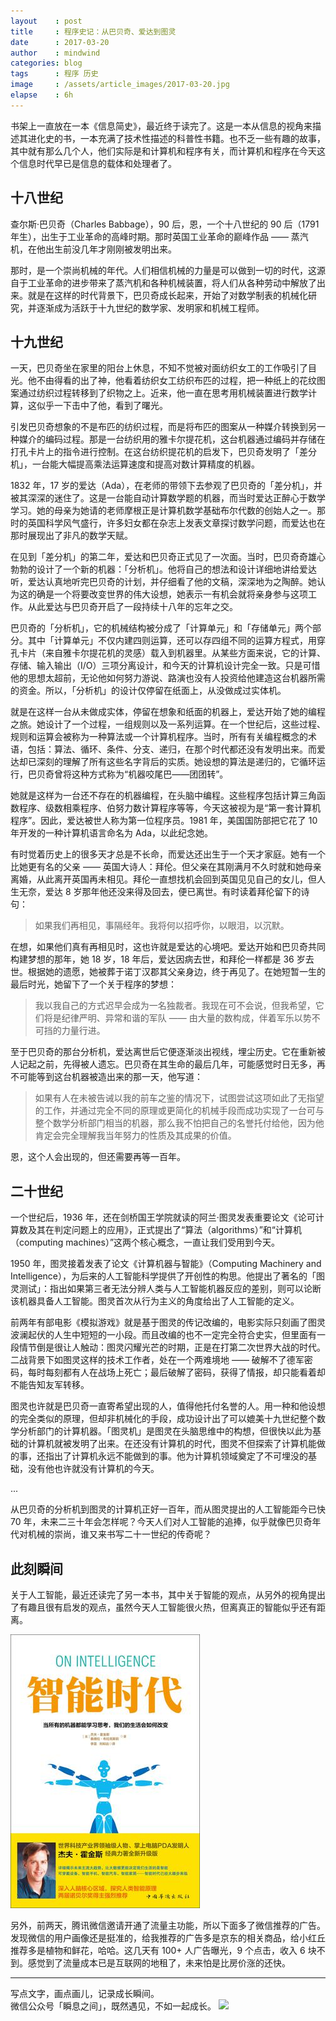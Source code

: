 ```yaml
---
layout    : post
title     : 程序史记：从巴贝奇、爱达到图灵
date      : 2017-03-20
author    : mindwind
categories: blog
tags      : 程序 历史
image     : /assets/article_images/2017-03-20.jpg
elapse    : 6h
---
```



书架上一直放在一本《信息简史》，最近终于读完了。这是一本从信息的视角来描述其进化史的书，一本充满了技术性描述的科普性书籍。也不乏一些有趣的故事，其中就有那么几个人，他们实际是和计算机和程序有关，而计算机和程序在今天这个信息时代早已是信息的载体和处理者了。


## 十八世纪
查尔斯·巴贝奇（Charles Babbage），90 后，恩，一个十八世纪的 90 后（1791 年生），出生于工业革命的高峰时期。那时英国工业革命的巅峰作品 —— 蒸汽机，在他出生前没几年才刚刚被发明出来。

那时，是一个崇尚机械的年代。人们相信机械的力量是可以做到一切的时代，这源自于工业革命的进步带来了蒸汽机和各种机械装置，将人们从各种劳动中解放了出来。就是在这样的时代背景下，巴贝奇成长起来，开始了对数学制表的机械化研究，并逐渐成为活跃于十九世纪的数学家、发明家和机械工程师。


## 十九世纪
一天，巴贝奇坐在家里的阳台上休息，不知不觉被对面纺织女工的工作吸引了目光。他不由得看的出了神，他看着纺织女工纺织布匹的过程，把一种纸上的花纹图案通过纺织过程转移到了织物之上。近来，他一直在思考用机械装置进行数学计算，这似乎一下击中了他，看到了曙光。

引发巴贝奇想象的不是布匹的纺织过程，而是将布匹的图案从一种媒介转换到另一种媒介的编码过程。那是一台纺织用的雅卡尔提花机，这台机器通过编码并存储在打孔卡片上的指令进行控制。在这台纺织提花机的启发下，巴贝奇发明了「差分机」，一台能大幅提高乘法运算速度和提高对数计算精度的机器。

1832 年，17 岁的爱达（Ada），在老师的带领下去参观了巴贝奇的「差分机」，并被其深深的迷住了。这是一台能自动计算数学题的机器，而当时爱达正醉心于数学学习。她的母亲为她请的老师摩根正是计算机数学基础布尔代数的创始人之一。那时的英国科学风气盛行，许多妇女都在杂志上发表文章探讨数学问题，而爱达也在那时展现出了非凡的数学天赋。

在见到「差分机」的第二年，爱达和巴贝奇正式见了一次面。当时，巴贝奇奇雄心勃勃的设计了一个新的机器：「分析机」。他将自己的想法和设计详细地讲给爱达听，爱达认真地听完巴贝奇的计划，并仔细看了他的文稿，深深地为之陶醉。她认为这的确是一个将要改变世界的伟大设想，她表示一有机会就将亲身参与这项工作。从此爱达与巴贝奇开启了一段持续十八年的忘年之交。

巴贝奇的「分析机」，它的机械结构被分成了「计算单元」和「存储单元」两个部分。其中「计算单元」不仅内建四则运算，还可以存四组不同的运算方程式，用穿孔卡片（来自雅卡尔提花机的灵感）载入到机器里。从某些方面来说，它的计算、存储、输入输出（I/O）三项分离设计，和今天的计算机设计完全一致。只是可惜他的思想太超前，无论他如何努力游说、路演也没有人投资给他建造这台机器所需的资金。所以，「分析机」的设计仅停留在纸面上，从没做成过实体机。

就是在这样一台从未做成实体，停留在想象和纸面的机器上，爱达开始了她的编程之旅。她设计了一个过程，一组规则以及一系列运算。在一个世纪后，这些过程、规则和运算会被称为一种算法或一个计算机程序。当时，所有有关编程概念的术语，包括：算法、循环、条件、分支、递归，在那个时代都还没有发明出来。而爱达却已深刻的理解了所有这些名字背后的实质。她设想的算法是递归的，它循环运行，巴贝奇曾将这种方式称为“机器咬尾巴——团团转”。

她就是这样为一台还不存在的机器编程，在头脑中编程。这些程序包括计算三角函数程序、级数相乘程序、伯努力数计算程序等等，今天这被视为是“第一套计算机程序”。因此，爱达被世人称为第一位程序员。1981 年，美国国防部把它花了 10 年开发的一种计算机语言命名为 Ada，以此纪念她。

有时觉着历史上的很多天才总是不长命，而爱达还出生于一个天才家庭。她有一个比她更有名的父亲 —— 英国大诗人：拜伦。但父亲在其刚满月不久时就和她母亲离婚，从此离开英国再未相见。拜伦一直想找机会回到英国见见自己的女儿，但人生无奈，爱达 8 岁那年他还没来得及回去，便已离世。有时读着拜伦留下的诗句：

  > 如果我们再相见，事隔经年。我将何以招呼你，以眼泪，以沉默。

在想，如果他们真有再相见时，这也许就是爱达的心境吧。爱达开始和巴贝奇共同构建梦想的那年，她 18 岁，18 年后，爱达因病去世，和拜伦一样都是 36 岁去世。根据她的遗愿，她被葬于诺丁汉郡其父亲身边，终于再见了。在她短暂一生的最后时光，她留下了一个关于程序的梦想：

  > 我以我自己的方式迟早会成为一名独裁者。我现在可不会说，但我希望，它们将是纪律严明、异常和谐的军队 —— 由大量的数构成，伴着军乐以势不可挡的力量行进。

至于巴贝奇的那台分析机，爱达离世后它便逐渐淡出视线，埋尘历史。它在重新被人记起之前，先得被人遗忘。巴贝奇在其生命的最后几年，可能感觉时日无多，再不可能等到这台机器被造出来的那一天，他写道：

  > 如果有人在未被告诫以我的前车之鉴的情况下，试图尝试这项如此了无指望的工作，并通过完全不同的原理或更简化的机械手段而成功实现了一台可与整个数学分析部门相当的机器，那么我不怕把自己的名誉托付给他，因为他肯定会完全理解我当年努力的性质及其成果的价值。

恩，这个人会出现的，但还需要再等一百年。


## 二十世纪
一个世纪后，1936 年，还在剑桥国王学院就读的阿兰·图灵发表重要论文《论可计算数及其在判定问题上的应用》，正式提出了“算法（algorithms）”和“计算机（computing machines）”这两个核心概念，一直让我们受用到今天。

1950 年，图灵接着发表了论文《计算机器与智能》（Computing Machinery and Intelligence），为后来的人工智能科学提供了开创性的构思。他提出了著名的「图灵测试」：指出如果第三者无法分辨人类与人工智能机器反应的差别，则可以论断该机器具备人工智能。图灵首次从行为主义的角度给出了人工智能的定义。

前两年有部电影《模拟游戏》就是基于图灵的传记改编的，电影实际只刻画了图灵波澜起伏的人生中短短的一小段。而且改编的也不一定完全符合史实，但里面有一段情节倒是很让人触动：图灵闪耀光芒的时期，正是在打第二次世界大战的时代。二战背景下如图灵这样的技术工作者，处在一个两难境地 —— 破解不了德军密码，每时每刻都有人在战场上死亡；最后破解了密码，获得了情报，却只能看着却不能告知友军转移。

图灵也许就是巴贝奇一直寄希望出现的人，值得他托付名誉的人。用一种和他设想的完全类似的原理，但却非机械化的手段，成功设计出了可以媲美十九世纪整个数学分析部门的计算机器。「图灵机」是图灵在头脑思维中的构想，但很快以此为基础的计算机就被发明了出来。在还没有计算机的时代，图灵不但探索了计算机能做的事，还指出了计算机永远不能做到的事。他为计算机领域奠定了不可埋没的基础，没有他也许就没有计算机的今天。

...

从巴贝奇的分析机到图灵的计算机正好一百年，而从图灵提出的人工智能距今已快 70 年，未来二三十年会怎样呢？今天人们对人工智能的追捧，似乎就像巴贝奇年代对机械的崇尚，谁又来书写二十一世纪的传奇呢？


## 此刻瞬间
关于人工智能，最近还读完了另一本书，其中关于智能的观点，从另外的视角提出了有趣且很有启发的观点，虽然今天人工智能很火热，但离真正的智能似乎还有距离。

![](/assets/article_images/2017-03-20-1.jpg)

另外，前两天，腾讯微信邀请开通了流量主功能，所以下面多了微信推荐的广告。发现微信的用户画像还是挺准的，给我推荐的广告多是京东的相关商品，给小红丘推荐多是植物和鲜花，哈哈。这几天有 100+ 人广告曝光，9 个点击，收入 6 块不到。感觉到了流量成本已是互联网的地租了，未来怕是比房价涨的还快。


---
写点文字，画点画儿，记录成长瞬间。  
微信公众号「瞬息之间」，既然遇见，不如一起成长。
![](/assets/images/qrcode_wechat_avatar.jpg)
